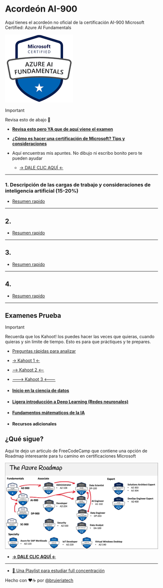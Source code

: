 # Acordeón AI-900

Aquí tienes el acordeón no oficial de la certificación AI-900 Microsoft Certified: Azure AI Fundamentals

![Logo AI-900](/images/azure_ai_900_4124ad2bcc.png)

> [!IMPORTANT]
> Revisa esto de abajo 🔽​
- **[Revisa esto pero YA que de aquí viene el examen](https://learn.microsoft.com/es-es/credentials/certifications/azure-ai-fundamentals/?practice-assessment-type=certification)**

- **[¿Cómo es hacer una certificación de Microsoft? Tips y consideraciones](/docs/tips.md)**

- Aquí encuentras mis apuntes. No dibujo ni escribo bonito pero te pueden ayudar
  - [-> DALE CLIC AQUÍ <-](/images/Whiteboard%2058.png)


---
### 1. Descripción de las cargas de trabajo y consideraciones de inteligencia artificial (15-20%)

- [Resumen rapido](/docs/resumen-uno.md)

---
## 2.

  - [Resumen rapido](/docs/resumen-dos.md)

---
## 3.

  - [Resumen rapido](/docs/resumen-tres.md)

---
## 4.

  - [Resumen rapido](/docs/resumen-cuatro.md)

---
## Examenes Prueba

> [!IMPORTANT]
>  Recuerda que los Kahoot! los puedes hacer las veces que quieras, cuando quieras y sin limite de tiempo. Esto es para que práctiques y te prepares.

  - [Preguntas rápidas para analizar](/docs/preguntas-rapidas.md)
  - [-> Kahoot 1 <-](https://kahoot.it/challenge/007853410?challenge-id=17c998c7-d2ca-4aad-8555-25d087dca7da_1731461047638)
  - [--> Kahoot 2 <--](https://kahoot.it/challenge/005733089?challenge-id=17c998c7-d2ca-4aad-8555-25d087dca7da_1732151079403)
  - [---> Kahoot 3 <---](https://kahoot.it/challenge/007496056?challenge-id=17c998c7-d2ca-4aad-8555-25d087dca7da_1734387884753)
  

- #### [Inicio en la ciencia de datos](/docs/inicio_ciencia_datos.md)

- #### [Ligera introducción a Deep Learning (Redes neuronales)](/docs/intro_deep_learning.md)

- #### [Fundamentos mátematicos de la IA](/docs/intro_mates.md)

- #### Recursos adicionales

## ¿Qué sigue?

Aquí te dejo un articulo de FreeCodeCamp que contiene una opción de Roadmap interesante para tu camino en certificaciones Microsoft

![Roadmap](/images/azure-ai-roadmap-1.jpg)

- **[-> DALE CLIC AQUÍ <-](https://www.freecodecamp.org/news/azure-data-fundamentals-certification-ai-900-pass-the-exam-with-this-free-4-hour-course/)**
___

- [🎵 Una Playlist para estudiar full concentración​](https://open.spotify.com/playlist/3TxfEUkuXd0FNiiczwII0e?si=NlmITeOlQ_SRrIwTdw7gdw&pi=u-7I30bgv-SrWl)

Hecho con ♥️​☕​ por [@brujeriatech](https://www.instagram.com/brujeriatech/)